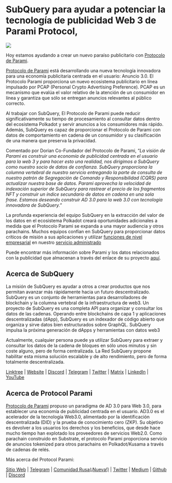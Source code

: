 # SubQuery para ayudar a potenciar la tecnología de publicidad Web 3 de Parami Protocol,

![](https://miro.medium.com/max/1400/0*KecAkD8Wy23HEm3b)

Hoy estamos ayudando a crear un nuevo paraíso publicitario con [Protocolo de Parami](https://parami.io/).

[Protocolo de Parami](https://parami.io/) está desarrollando una nueva tecnología innovadora para una economía publicitaria centrada en el usuario: Anuncio 3.0. El Protocolo Parami proporciona un nuevo ecosistema publicitario en línea impulsado por PCAP (Personal Crypto Advertising Preference). PCAP es un mecanismo que evalúa el valor relativo de la atención de un consumidor en línea y garantiza que sólo se entregan anuncios relevantes al público correcto.

Al trabajar con SubQuery, El Protocolo de Parami puede reducir significativamente su tiempo de procesamiento al consultar datos dentro del ecosistema Polkadot y servir anuncios a los consumidores más rápido. Además, SubQuery es capaz de proporcionar el Protocolo de Parami con datos de comportamiento en cadena de un consumidor y su clasificación de una manera que preserva la privacidad.

Comentado por Dorian Co-Fundador del Protocolo de Parami, “_La visión de Parami es construir una economía de publicidad centrada en el usuario para la web 3 y para hacer esto una realidad, nos dirigimos a SubQuery como nuestro socio de datos de confianza. SubQuery proporciona la columna vertebral de nuestro servicio entregando la parte de consulta de nuestro patrón de Segregación de Comando y Responsibilidad (CQRS) para actualizar nuestra base de datos. Parami aprovecha la velocidad de indexación superior de SubQuery para rastrear el precio de los fragmentos NFT y construir un índice secundario de datos en cadena en una sola frase. Estamos deseando construir AD 3.0 para la web 3.0 con tecnología innovadora de SubQuery._”

La profunda experiencia del equipo SubQuery en la extracción del valor de los datos en el ecosistema Polkadot creará oportunidades adicionales a medida que el Protocolo Parami se expanda a una mayor audiencia y otros parachains. Muchos equipos confían en SubQuery para proporcionar datos críticos de misión a sus aplicaciones y utilizar [funciones de nivel empresarial](https://blog.subquery.network/blogs/20211228-enterprise-hosted.html) en nuestro [servicio administrado](https://project.subquery.network/)

Puede encontrar más información sobre Parami y los datos relacionados con la publicidad que almacenan a través del enlace de su proyecto [aquí](https://github.com/parami-protocol/parami-scanner).

## Acerca de SubQuery

La misión de SubQuery es ayudar a otros a crear productos que nos permitan avanzar más rápidamente hacia un futuro descentralizado. SubQuery es un conjunto de herramientas para desarrolladores de blockchain y la columna vertebral de la infraestructura de web3. Un proyecto de SubQuery es una completa API para organizar y consultar los datos de las cadenas. Operando entre blockchains de capa 1 y aplicaciones descentralizadas (dApp), SubQuery es un indexador de código abierto que organiza y sirve datos bien estructurados sobre GraphQL. SubQuery impulsa la próxima generación de dApps y herramientas con datos web3

Actualmente, cualquier persona puede ya utilizar SubQuery para extraer y consultar los datos de la cadena de bloques en sólo unos minutos y sin coste alguno, pero de forma centralizada. La Red SubQuery propone habilitar esta misma solución escalable y de alto rendimiento, pero de forma totalmente descentralizada.

[Linktree](https://linktr.ee/subquerynetwork) | [Website](https://subquery.network/) | [Discord](https://discord.com/invite/78zg8aBSMG) | [Telegram](https://t.me/subquerynetwork) | [Twitter](https://twitter.com/subquerynetwork) | [Matrix](https://matrix.to/#/#subquery:matrix.org) | [LinkedIn](https://www.linkedin.com/company/subquery) | [YouTube](https://www.youtube.com/channel/UCi1a6NUUjegcLHDFLr7CqLw)

## Acerca de Protocol Parami

[Protocolo de Parami](https://parami.io/) propuso un paradigma de AD 3.0 para Web 3.0, para establecer una economía de publicidad centrada en el usuario. AD3.0 es el acelerador de la tecnología Web3.0, alimentado por la identificación descentralizada (DID) y la prueba de conocimiento cero (ZKP). Su objetivo es devolver a los usuarios los derechos y los beneficios, que desde hace mucho tiempo han explotado los proveedores de servicios Web2.0. Como parachain construido en Substrate, el protocolo Parami proporciona servicio de anuncios tokenized para otros parachains en Polkadot/Kusama a través de cadenas de relés.

Más acerca del Protocol Parami:

[Sitio Web](https://parami.io/) | [Telegram]() | [Comunidad Rusa(¡Nueva!)](https://t.me/ParamiProtocolRU) | [Twitter](https://twitter.com/paramiprotocol) | [Medium](https://paramiprotocol.medium.com/) | [Github](https://github.com/parami-protocol) | [Discord](https://discord.gg/bxFuekgvYJ)
